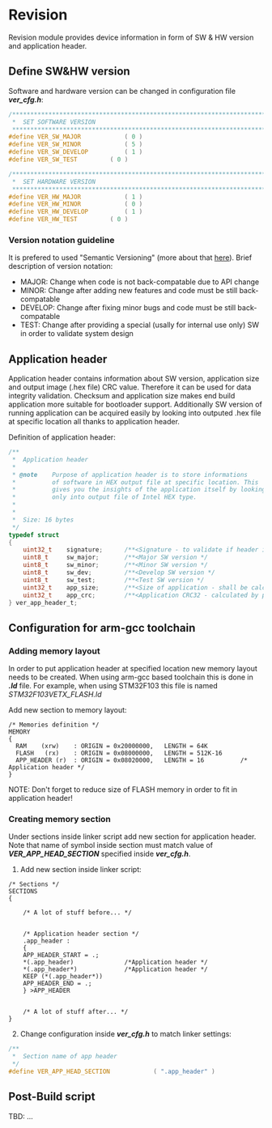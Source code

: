 # **Revision**
Revision module provides device information in form of SW & HW version and application header. 

## **Define SW&HW version**
Software and hardware version can be changed in configuration file ***ver_cfg.h***:

```C
/******************************************************************************
 * 	SET SOFTWARE VERSION
 *****************************************************************************/
#define VER_SW_MAJOR			( 0 )
#define VER_SW_MINOR			( 5 )
#define VER_SW_DEVELOP			( 1 )
#define VER_SW_TEST			( 0 )

/******************************************************************************
 * 	SET HARDWARE VERSION
 *****************************************************************************/
#define VER_HW_MAJOR			( 1 )
#define VER_HW_MINOR			( 0 )
#define VER_HW_DEVELOP			( 1 )
#define VER_HW_TEST			( 0 )
```

### **Version notation guideline**
It is prefered to used "Semantic Versioning" (more about that [here](https://semver.org/spec/v2.0.0.html)). Brief description of version notation:
 - MAJOR: Change when code is not back-compatable due to API change
 - MINOR: Change after adding new features and code must be still back-compatable
 - DEVELOP: Change after fixing minor bugs and code must be still back-compatable
 - TEST: Change after providing a special (usally for internal use only) SW in order to validate system design


## **Application header**
Application header contains information about SW version, application size and output image (.hex file) CRC value. Therefore it can be used for data integrity validation. Checksum and application size makes end build application more suitable for bootloader support. Additionally SW version of running application can be acquired easily by looking into outputed .hex file at specific location all thanks to application header.

Definition of application header:
```C
/**
 * 	Application header
 *
 * @note	Purpose of application header is to store informations
 * 			of software in HEX output file at specific location. This
 * 			gives you the insights of the application itself by looking
 * 			only into output file of Intel HEX type.
 *
 *
 * 	Size: 16 bytes
 */
typedef struct
{
	uint32_t 	signature;		/**<Signature - to validate if header is valid */
	uint8_t 	sw_major;		/**<Major SW version */
	uint8_t 	sw_minor;		/**<Minor SW version */
	uint8_t 	sw_dev;			/**<Develop SW version */
	uint8_t 	sw_test;		/**<Test SW version */
	uint32_t	app_size;		/**<Size of application - shall be calculated by post-build script */
	uint32_t	app_crc;		/**<Application CRC32 - calculated by post-build script */
} ver_app_header_t;
```

## **Configuration for arm-gcc toolchain**
### **Adding memory layout**

In order to put application header at specified location new memory layout needs to be created. When using arm-gcc based toolchain this is done in ***.ld*** file. For example, when using STM32F103 this file is named *STM32F103VETX_FLASH.ld*

Add new section to memory layout:
```
/* Memories definition */
MEMORY
{
  RAM    (xrw)    : ORIGIN = 0x20000000,   LENGTH = 64K
  FLASH   (rx)    : ORIGIN = 0x08000000,   LENGTH = 512K-16
  APP_HEADER (r)  : ORIGIN = 0x08020000,   LENGTH = 16			/* Application header */
}
```
NOTE: Don't forget to reduce size of FLASH memory in order to fit in application header!

### **Creating memory section**
Under sections inside linker script add new section for application header. Note that name of symbol inside section must match value of ***VER_APP_HEAD_SECTION*** specified inside ***ver_cfg.h***.

1. Add new section inside linker script:
```
/* Sections */
SECTIONS
{

    /* A lot of stuff before... */


    /* Application header section */
    .app_header :
    {
    APP_HEADER_START = .;
    *(.app_header)				/*Application header */
    *(.app_header*)				/*Application header */
    KEEP (*(.app_header*))
    APP_HEADER_END = .;
    } >APP_HEADER


    /* A lot of stuff after... */
}

```

2. Change configuration inside ***ver_cfg.h*** to match linker settings:
```C
/**
 * 	Section name of app header
 */
#define VER_APP_HEAD_SECTION			( ".app_header" )
```

## Post-Build script
TBD: ...


